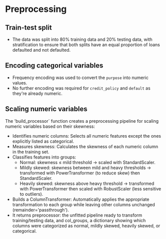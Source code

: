 # Preprocessing
## Train-test split
- The data was split into 80% training data and 20% testing data, with stratification to ensure that both splits have an equal proportion of loans defaulted and not defaulted.

## Encoding categorical variables
- Frequency encoding was used to convert the `purpose` into numeric values.
- No further encoding was required for `credit_policy` and `default` as they're already numeric.

## Scaling numeric variables
The 'build_processor` function creates a preprocessing pipeline for scaling numeric variables based on their skewness:
- Identifies numeric columns: Selects all numeric features except the ones explicitly listed as categorical.
- Measures skewness: Calculates the skewness of each numeric column in the training set.
- Classifies features into groups:
    + Normal: skewness ≤ mild threshold → scaled with StandardScaler.
    + Mildly skewed: skewness between mild and heavy thresholds → transformed with PowerTransformer (to reduce skew) then StandardScaler.
    + Heavily skewed: skewness above heavy threshold → transformed with PowerTransformer then scaled with RobustScaler (less sensitive to outliers).
- Builds a ColumnTransformer: Automatically applies the appropriate transformation to each group while leaving other columns unchanged (remainder='passthrough').
- It returns preprocessor: the unfitted pipeline ready to transform training/testing data, and col_groups, a dictionary showing which columns were categorized as normal, mildly skewed, heavily skewed, or categorical.